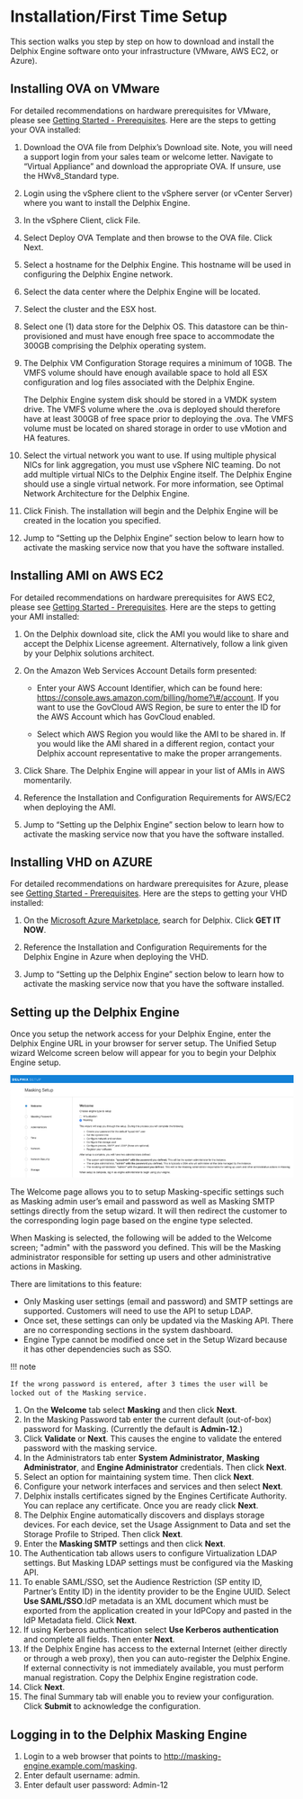 # Installation/First Time Setup

This section walks you step by step on how to download and install the
Delphix Engine software onto your infrastructure (VMware, AWS EC2, or
Azure).

## Installing OVA on VMware

For detailed recommendations on hardware prerequisites for VMware,
please see [Getting Started - Prerequisites](Prerequisites/). Here are the steps to
getting your OVA installed:

  1. Download the OVA file from Delphix’s Download site.
    Note, you will need a support login from your sales team or
    welcome letter. Navigate to “Virtual Appliance” and download the
    appropriate OVA. If unsure, use the HWv8\_Standard type.

  2. Login using the vSphere client to the vSphere server
    (or vCenter Server) where you want to install the Delphix Engine.

  3. In the vSphere Client, click File.

  4. Select Deploy OVA Template and then browse to the OVA
    file. Click Next.

  5. Select a hostname for the Delphix Engine. This
    hostname will be used in configuring the Delphix Engine network.

  6. Select the data center where the Delphix Engine will
    be located.

  7. Select the cluster and the ESX host.

  8. Select one (1) data store for the Delphix OS. This
    datastore can be thin-provisioned and must have enough free space
    to accommodate the 300GB comprising the Delphix operating system.

  9. The Delphix VM Configuration Storage requires a minimum of 10GB. The VMFS volume should have enough available space to hold all ESX configuration and log files associated with the Delphix Engine.

      The Delphix Engine system disk should be stored in a VMDK system drive. The VMFS volume where the .ova is deployed should therefore have at least 300GB of free space prior to deploying the .ova. The VMFS volume must be located on shared storage in order to use vMotion and HA features.

  10. Select the virtual network you want to use. If using
    multiple physical NICs for link aggregation, you must use vSphere
    NIC teaming. Do not add multiple virtual NICs to the Delphix
    Engine itself. The Delphix Engine should use a single virtual
    network. For more information, see Optimal Network Architecture
    for the Delphix Engine.

  11. Click Finish. The installation will begin and the
    Delphix Engine will be created in the location you specified.

  12. Jump to “Setting up the Delphix Engine” section
    below to learn how to activate the masking service now that you
    have the software installed.

## Installing AMI on AWS EC2

For detailed recommendations on hardware prerequisites for AWS EC2,
please see [Getting Started - Prerequisites](Prerequisites/). Here are the steps to
getting your AMI installed:

  1. On the Delphix download site, click the AMI you would
    like to share and accept the Delphix License agreement.
    Alternatively, follow a link given by your Delphix solutions
    architect.

  2. On the Amazon Web Services Account Details form
    presented:

      - Enter your AWS Account Identifier, which can be found here:
        https://console.aws.amazon.com/billing/home?\#/account. If you
        want to use the GovCloud AWS Region, be sure to enter the ID
        for the AWS Account which has GovCloud enabled.

      - Select which AWS Region you would like the AMI to be shared
        in. If you would like the AMI shared in a different region,
        contact your Delphix account representative to make the proper
        arrangements.

  3. Click Share. The Delphix Engine will appear in your
    list of AMIs in AWS momentarily.

  4. Reference the Installation and Configuration
    Requirements for AWS/EC2 when deploying the AMI.

  5. Jump to “Setting up the Delphix Engine” section below
    to learn how to activate the masking service now that you have the
    software installed.

## Installing VHD on AZURE

For detailed recommendations on hardware prerequisites for Azure, please
see [Getting Started - Prerequisites](Prerequisites/). Here are the steps to getting your
VHD installed:

  1. On the [Microsoft Azure
    Marketplace](https://azuremarketplace.microsoft.com/en-us/marketplace/apps/delphix.delphix_dynamic_data_platform?tab=Overview),
    search for Delphix. Click **GET IT NOW**.

  2. Reference the Installation and Configuration
    Requirements for the Delphix Engine in Azure when deploying the
    VHD.

  3. Jump to “Setting up the Delphix Engine” section below
    to learn how to activate the masking service now that you have the
    software installed.

## Setting up the Delphix Engine

Once you setup the network access for your Delphix Engine, enter the Delphix Engine URL in your browser for server setup. The Unified Setup wizard Welcome screen below will appear for you to begin your Delphix Engine setup.

![](./media/setup_welcome.png)

The Welcome page allows you to to setup Masking-specific settings such as Masking admin user’s email and password as well as Masking SMTP settings directly from the setup wizard. It will then redirect the customer to the corresponding login page based on the engine type selected.

When Masking is selected, the following will be added to the Welcome screen; "admin" with the password you defined. This will be the Masking administrator responsible for setting up users and other administrative actions in Masking.

There are limitations to this feature:

  - Only Masking user settings (email and password) and SMTP settings are supported. Customers will need to use the API to setup LDAP.
  - Once set, these settings can only be updated via the Masking API. There are no corresponding sections in the system dashboard.
  - Engine Type cannot be modified once set in the Setup Wizard because it has other dependencies such as SSO.

!!! note

    If the wrong password is entered, after 3 times the user will be locked out of the Masking service.

1. On the **Welcome** tab select **Masking** and then click **Next**.
2. In the Masking Password tab enter the current default (out-of-box) password for Masking. (Currently the default is **Admin-12**.)
3. Click **Validate** or **Next**. This causes the engine to validate the entered password with the masking service.
4. In the Administrators tab enter **System Administrator**, **Masking Administrator**, and **Engine Administrator** credentials. Then click **Next**.
5. Select an option for maintaining system time. Then click **Next**.
6. Configure your network interfaces and services and then select **Next**.
7.  Delphix installs certificates signed by the Engines Certificate Authority. You can replace any certificate. Once you are ready click **Next**.
8. The Delphix Engine automatically discovers and displays storage devices. For each device, set the Usage Assignment to Data and set the Storage Profile to Striped. Then click **Next**.
9. Enter the **Masking SMTP** settings and then click **Next**.
10. The Authentication tab allows users to configure Virtualization LDAP settings. But Masking LDAP settings must be configured via the Masking API.
11. To enable SAML/SSO, set the Audience Restriction (SP entity ID, Partner’s Entity ID) in the identity provider to be the Engine UUID. Select **Use SAML/SSO**.IdP metadata is an XML document which must be exported from the application created in your IdPCopy and pasted in the IdP Metadata field. Click **Next**.
12. If using Kerberos authentication select **Use Kerberos authentication** and complete all fields. Then enter **Next**.
13. If the Delphix Engine has access to the external Internet (either directly or through a web proxy), then you can auto-register the Delphix Engine. If external connectivity is not immediately available, you must perform manual registration. Copy the Delphix Engine registration code.
14. Click **Next**.
15. The final Summary tab will enable you to review your configuration. Click **Submit** to acknowledge the configuration.

## Logging in to the Delphix Masking Engine

1. Login to a web browser that points to  http://masking-engine.example.com/masking.
2. Enter default username: admin.
3. Enter default user password:  Admin-12
